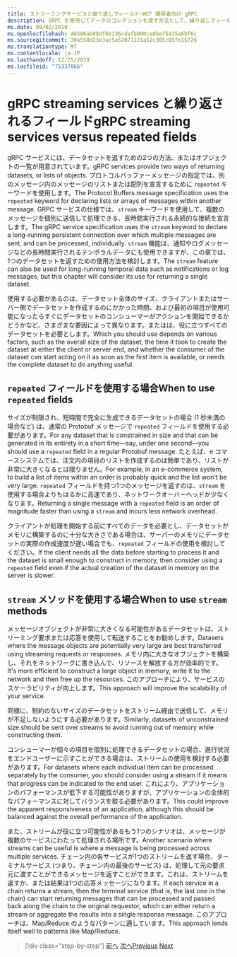```yaml
---
title: ストリーミングサービスと繰り返しフィールド-WCF 開発者向け gRPC
description: GRPC を使用してデータのコレクションを渡す方法として、繰り返しフィールドをストリーミングサービスに比較します。
ms.date: 09/02/2019
ms.openlocfilehash: 46586ab08df6b136cdafb990ce8be75435a6bf6c
ms.sourcegitcommit: 30a558d23e3ac5a52071121a52c305c85fe15726
ms.translationtype: MT
ms.contentlocale: ja-JP
ms.lasthandoff: 12/25/2019
ms.locfileid: "75337866"
---
```

# <a name="grpc-streaming-services-versus-repeated-fields"></a><span data-ttu-id="b21db-103">gRPC streaming services と繰り返されるフィールド</span><span class="sxs-lookup"><span data-stu-id="b21db-103">gRPC streaming services versus repeated fields</span></span>

<span data-ttu-id="b21db-104">gRPC サービスには、データセットを返すための2つの方法、またはオブジェクトの一覧が用意されています。</span><span class="sxs-lookup"><span data-stu-id="b21db-104">gRPC services provide two ways of returning datasets, or lists of objects.</span></span> <span data-ttu-id="b21db-105">プロトコルバッファーメッセージの指定では、別のメッセージ内のメッセージのリストまたは配列を宣言するために `repeated` キーワードを使用します。</span><span class="sxs-lookup"><span data-stu-id="b21db-105">The Protocol Buffers message specification uses the `repeated` keyword for declaring lists or arrays of messages within another message.</span></span> <span data-ttu-id="b21db-106">GRPC サービスの仕様では、`stream` キーワードを使用して、複数のメッセージを個別に送信して処理できる、長時間実行される永続的な接続を宣言します。</span><span class="sxs-lookup"><span data-stu-id="b21db-106">The gRPC service specification uses the `stream` keyword to declare a long-running persistent connection over which multiple messages are sent, and can be processed, individually.</span></span> <span data-ttu-id="b21db-107">`stream` 機能は、通知やログメッセージなどの長時間実行されるテンポラルデータにも使用できますが、この章では、1つのデータセットを返すための使用方法を検討します。</span><span class="sxs-lookup"><span data-stu-id="b21db-107">The `stream` feature can also be used for long-running temporal data such as notifications or log messages, but this chapter will consider its use for returning a single dataset.</span></span>

<span data-ttu-id="b21db-108">使用する必要があるのは、データセット全体のサイズ、クライアントまたはサーバー側でデータセットを作成するのにかかった時間、および最初の項目が使用可能になったらすぐにデータセットのコンシューマーがアクションを開始できるかどうかなど、さまざまな要因によって異なります。またはは、役に立つすべてのデータセットを必要とします。</span><span class="sxs-lookup"><span data-stu-id="b21db-108">Which you should use depends on various factors, such as the overall size of the dataset, the time it took to create the dataset at either the client or server end, and whether the consumer of the dataset can start acting on it as soon as the first item is available, or needs the complete dataset to do anything useful.</span></span>

## <a name="when-to-use-repeated-fields"></a><span data-ttu-id="b21db-109">`repeated` フィールドを使用する場合</span><span class="sxs-lookup"><span data-stu-id="b21db-109">When to use `repeated` fields</span></span>

<span data-ttu-id="b21db-110">サイズが制限され、短時間で完全に生成できるデータセットの場合 (1 秒未満の場合など) は、通常の Protobuf メッセージで `repeated` フィールドを使用する必要があります。</span><span class="sxs-lookup"><span data-stu-id="b21db-110">For any dataset that is constrained in size and that can be generated in its entirety in a short time—say, under one second—you should use a `repeated` field in a regular Protobuf message.</span></span> <span data-ttu-id="b21db-111">たとえば、e コマースシステムでは、注文内の項目のリストを作成するのは簡単であり、リストが非常に大きくなるとは限りません。</span><span class="sxs-lookup"><span data-stu-id="b21db-111">For example, in an e-commerce system, to build a list of items within an order is probably quick and the list won't be very large.</span></span> <span data-ttu-id="b21db-112">`repeated` フィールドを持つ1つのメッセージを返すのは、`stream` を使用する場合よりもはるかに高速であり、ネットワークオーバーヘッドが少なくなります。</span><span class="sxs-lookup"><span data-stu-id="b21db-112">Returning a single message with a `repeated` field is an order of magnitude faster than using a `stream` and incurs less network overhead.</span></span>

<span data-ttu-id="b21db-113">クライアントが処理を開始する前にすべてのデータを必要とし、データセットがメモリに構築するのに十分な大きさである場合は、サーバーのメモリにデータセットの実際の作成速度が遅い場合でも、`repeated` フィールドの使用を検討してください。</span><span class="sxs-lookup"><span data-stu-id="b21db-113">If the client needs all the data before starting to process it and the dataset is small enough to construct in memory, then consider using a `repeated` field even if the actual creation of the dataset in memory on the server is slower.</span></span>

## <a name="when-to-use-stream-methods"></a><span data-ttu-id="b21db-114">`stream` メソッドを使用する場合</span><span class="sxs-lookup"><span data-stu-id="b21db-114">When to use `stream` methods</span></span>

<span data-ttu-id="b21db-115">メッセージオブジェクトが非常に大きくなる可能性があるデータセットは、ストリーミング要求または応答を使用して転送することをお勧めします。</span><span class="sxs-lookup"><span data-stu-id="b21db-115">Datasets where the message objects are potentially very large are best transferred using streaming requests or responses.</span></span> <span data-ttu-id="b21db-116">メモリ内に大きなオブジェクトを構築し、それをネットワークに書き込んで、リソースを解放する方が効率的です。</span><span class="sxs-lookup"><span data-stu-id="b21db-116">It's more efficient to construct a large object in memory, write it to the network and then free up the resources.</span></span> <span data-ttu-id="b21db-117">このアプローチにより、サービスのスケーラビリティが向上します。</span><span class="sxs-lookup"><span data-stu-id="b21db-117">This approach will improve the scalability of your service.</span></span>

<span data-ttu-id="b21db-118">同様に、制約のないサイズのデータセットをストリーム経由で送信して、メモリが不足しないようにする必要があります。</span><span class="sxs-lookup"><span data-stu-id="b21db-118">Similarly, datasets of unconstrained size should be sent over streams to avoid running out of memory while constructing them.</span></span>

<span data-ttu-id="b21db-119">コンシューマーが個々の項目を個別に処理できるデータセットの場合、進行状況をエンドユーザーに示すことができる場合は、ストリームの使用を検討する必要があります。</span><span class="sxs-lookup"><span data-stu-id="b21db-119">For datasets where each individual item can be processed separately by the consumer, you should consider using a stream if it means that progress can be indicated to the end user.</span></span> <span data-ttu-id="b21db-120">これにより、アプリケーションのパフォーマンスが低下する可能性がありますが、アプリケーションの全体的なパフォーマンスに対してバランスを取る必要があります。</span><span class="sxs-lookup"><span data-stu-id="b21db-120">This could improve the apparent responsiveness of an application, although this should be balanced against the overall performance of the application.</span></span>

<span data-ttu-id="b21db-121">また、ストリームが役に立つ可能性があるもう1つのシナリオは、メッセージが複数のサービスにわたって処理される場所です。</span><span class="sxs-lookup"><span data-stu-id="b21db-121">Another scenario where streams can be useful is where a message is being processed across multiple services.</span></span> <span data-ttu-id="b21db-122">チェーン内の各サービスが1つのストリームを返す場合、ターミナルサービス (つまり、チェーン内の最後のサービス) は、処理して元の要求元に渡すことができるメッセージを返すことができます。これは、ストリームを返すか、または結果は1つの応答メッセージになります。</span><span class="sxs-lookup"><span data-stu-id="b21db-122">If each service in a chain returns a stream, then the terminal service (that is, the last one in the chain) can start returning messages that can be processed and passed back along the chain to the original requestor, which can either return a stream or aggregate the results into a single response message.</span></span> <span data-ttu-id="b21db-123">このアプローチは、Map/Reduce のようなパターンに適しています。</span><span class="sxs-lookup"><span data-stu-id="b21db-123">This approach lends itself well to patterns like Map/Reduce.</span></span>

>[!div class="step-by-step"]
><span data-ttu-id="b21db-124">[前へ](migrate-duplex-services.md)
>[次へ](client-libraries.md)</span><span class="sxs-lookup"><span data-stu-id="b21db-124">[Previous](migrate-duplex-services.md)
[Next](client-libraries.md)</span></span>
